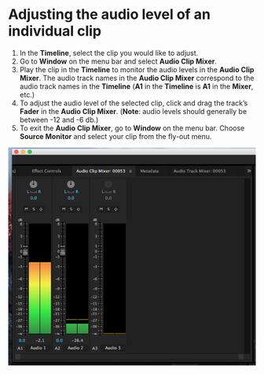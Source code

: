 # Adjusting the audio level of an individual clip

1. In the **Timeline**, select the clip you would like to adjust.
2. Go to **Window** on the menu bar and select **Audio Clip Mixer**.
3. Play the clip in the **Timeline** to monitor the audio levels in the **Audio Clip Mixer**. The audio track names in the **Audio Clip Mixer** correspond to the audio track names in the **Timeline** (**A1** in the **Timeline** is **A1** in the **Mixer**, etc.)
4. To adjust the audio level of the selected clip, click and drag the track’s **Fader** in the **Audio Clip Mixer**. (**Note**: audio levels should generally be between -12 and -6 db.)
5. To exit the **Audio Clip Mixer**, go to **Window** on the menu bar. Choose **Source Monitor** and select your clip from the fly-out menu.

![](../.gitbook/assets/audio-clip-mixer.png)
